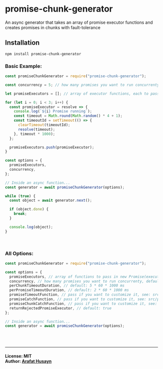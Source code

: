 # promise-chunk-generator

An async generator that takes an array of promise executor functions and creates promises in chunks with fault-tolerance

## Installation

```
npm install promise-chunk-generator
```

### Basic Example:

```js
const promiseChunkGenerator = require("promise-chunk-generator");

const concurrency = 5; // how many promises you want to run concurrenty, default: 1

let promiseExecutors = []; // array of executor functions, each to pass in new Promise(executor)

for (let i = 0; i < 3; i++) {
  const promiseExecutor = resolve => {
    console.log(`${i} Promise running`);
    const timeout = Math.round(Math.random() * 4 + 1);
    const timeoutId = setTimeout(() => {
      clearTimeout(timeoutId);
      resolve(timeout);
    }, timeout * 1000);
  };

  promiseExecutors.push(promiseExecutor);
}

const options = {
  promiseExecutors,
  concurrency,
};

// Inside an async function...
const generator = await promiseChunkGenerator(options);

while (true) {
  const object = await generator.next();

  if (object.done) {
    break;
  }

  console.log(object);
}
```

<br>

### All Options:

```js
const promiseChunkGenerator = require("promise-chunk-generator");

const options = {
  promiseExecutors, // array of functions to pass in new Promise(executor)
  concurrency, // how many promises you want to run concurrenty, default: 1
  perChunkTimeoutDuration, // default: 5 * 60 * 1000 ms
  perPromiseTimeoutDuration, // default: 2 * 60 * 1000 ms
  promiseTimeoutFunction, // pass if you want to customize it, see: src/promise-timeout.js
  promiseCatchFunction, // pass if you want to customize it, see: src/promise-catch-function.js
  promiseChunkCatchFunction, // pass if you want to customize it, see: src/promise-chunk-catch-function.js
  returnRejectedPromiseExecutor, // default: true
};

// Inside an async function...
const generator = await promiseChunkGenerator(options);
```

<br><br>
<hr>

#### License: MIT <br> Author: <a href="https://arafat.dev">Arafat Husayn</a>